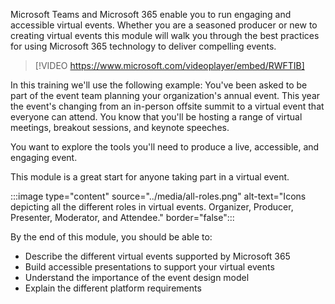 Microsoft Teams and Microsoft 365 enable you to run engaging and accessible virtual events. Whether you are a seasoned producer or new to creating virtual events this module will walk you through the best practices for using Microsoft 365 technology to deliver compelling events.

> [!VIDEO https://www.microsoft.com/videoplayer/embed/RWFTIB]

In this training we'll use the following example: You've been asked to be part of the event team planning your organization's annual event. This year the event's changing from an in-person offsite summit to a virtual event that everyone can attend. You know that you'll be hosting a range of virtual meetings, breakout sessions, and keynote speeches.

You want to explore the tools you'll need to produce a live, accessible, and engaging event.

This module is a great start for anyone taking part in a virtual event.

:::image type="content" source="../media/all-roles.png" alt-text="Icons depicting all the different roles in virtual events. Organizer, Producer, Presenter, Moderator, and Attendee." border="false":::

By the end of this module, you should be able to:

- Describe the different virtual events supported by Microsoft 365
- Build accessible presentations to support your virtual events
- Understand the importance of the event design model
- Explain the different platform requirements
